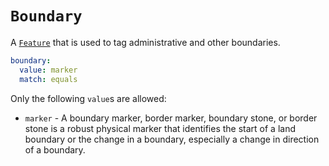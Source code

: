 # `Boundary`

A [`Feature`](../settings/feature.md) that is used to tag administrative and other boundaries.

```yml
boundary:
  value: marker
  match: equals
```

Only the following `value`s are allowed:

* `marker` - A boundary marker, border marker, boundary stone, or border stone is a robust physical marker that identifies the start of a land boundary or the change in a boundary, especially a change in direction of a boundary.
